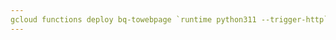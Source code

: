 ```yaml
---
gcloud functions deploy bq-towebpage `runtime python311 --trigger-http` --allow-unauthenticated ` --timeout 300` --entry-point bq_table_data
---
```

